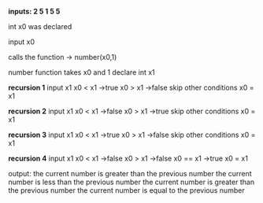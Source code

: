 **inputs:   2			5		1		5		5**

int x0 was declared

input x0 

calls the function -> number(x0,1)

number function takes x0 and 1
declare int x1


**recursion 1**
input x1
x0 < x1 ->true 
x0 > x1 ->false
skip other conditions
x0 = x1

**recursion 2**
input x1
x0 < x1 ->false
x0 > x1 ->true
skip other conditions
x0 = x1

**recursion 3**
input x1
x0 < x1 ->true 
x0 > x1 ->false
skip other conditions
x0 = x1

**recursion 4**
input x1
x0 < x1 ->false
x0 > x1 ->false
x0 == x1 ->true
x0 = x1

output:
the current number is greater than the previous number
the current number is less than the previous number 
the current number is greater than the previous number 
the current number is equal to the previous number
